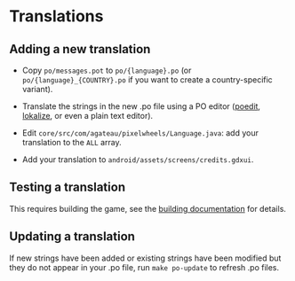 # Translations

## Adding a new translation

- Copy `po/messages.pot` to `po/{language}.po` (or `po/{language}_{COUNTRY}.po` if you want to create a country-specific variant).

- Translate the strings in the new .po file using a PO editor ([poedit][], [lokalize][], or even a plain text editor).

- Edit `core/src/com/agateau/pixelwheels/Language.java`: add your translation to the `ALL` array.

- Add your translation to `android/assets/screens/credits.gdxui`.

[poedit]: https://www.poedit.net/

[lokalize]: https://apps.kde.org/lokalize/

## Testing a translation

This requires building the game, see the [building documentation](building.md) for details.

## Updating a translation

If new strings have been added or existing strings have been modified but they do not appear in your .po file, run `make po-update` to refresh .po files.
